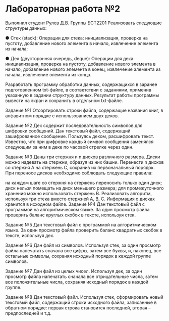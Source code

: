# Лабораторная работа №2
Выполнил студент Рулев Д.В. Группы БСТ2201
Реализовать следующие структуры данных:

● Стек (stack):
Операции для стека: инициализация, проверка на пустоту, добавление нового элемента в начало, извлечение элемента из начала;

● Дек (двусторонняя очередь, deque):
Операции для дека: инициализация, проверка на пустоту, добавление нового элемента в начало, добавление нового элемента в конец, извлечение элемента из начала, извлечение элемента из конца.

Разработать программу обработки данных, содержащихся в заранее подготовленном txt-файле, в соответствии с заданиями, применив указанную в задании структуру данных. Результат работы программы вывести на экран и сохранить в отдельном txt-файле.

Задание №1
Отсортировать строки файла, содержащие названия книг, в алфавитном порядке с использованием двух деков.

Задание №2
Дек содержит последовательность символов для шифровки сообщений. Дан текстовый файл, содержащий зашифрованное сообщение. Пользуясь деком, расшифровать текст. Известно, что при шифровке каждый символ сообщения заменялся следующим за ним в деке по часовой стрелке через один.

Задание №3
Даны три стержня и n дисков различного размера. Диски можно надевать на стержни, образуя из них башни. Перенести n дисков со стержня А на стержень С, сохранив их первоначальный порядок. При переносе дисков необходимо соблюдать следующие правила:

на каждом шаге со стержня на стержень переносить только один диск;
диск нельзя помещать на диск меньшего размера;
для промежуточного хранения можно использовать стержень В. Реализовать алгоритм, используя три стека вместо стержней А, В, С. Информация о дисках хранится в исходном файле.
Задание №4
Дан текстовый файл с программой на алгоритмическом языке. За один просмотр файла проверить баланс круглых скобок в тексте, используя стек.

Задание №5
Дан текстовый файл с программой на алгоритмическом языке. За один просмотр файла проверить баланс квадратных скобок в тексте, используя дек.

Задание №6
Дан файл из символов. Используя стек, за один просмотр файла напечатать сначала все цифры, затем все буквы, и, наконец, все остальные символы, сохраняя исходный порядок в каждой группе символов.

Задание №7
Дан файл из целых чисел. Используя дек, за один просмотр файла напечатать сначала все отрицательные числа, затем все положительные числа, сохраняя исходный порядок в каждой группе.

Задание №8
Дан текстовый файл. Используя стек, сформировать новый текстовый файл, содержащий строки исходного файла, записанные в обратном порядке: первая строка становится последней, вторая – предпоследней и т.д.
